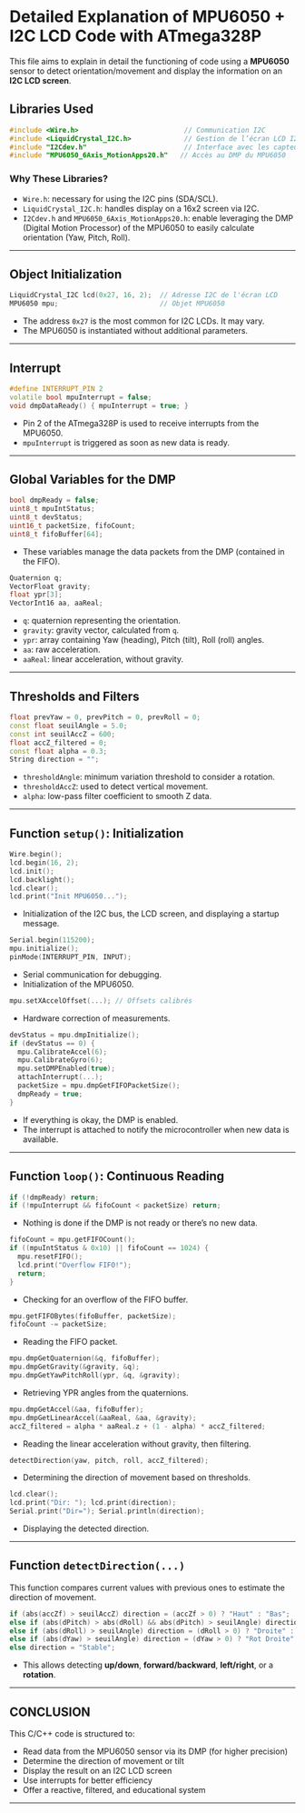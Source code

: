 # Detailed Explanation of MPU6050 + I2C LCD Code with ATmega328P

This file aims to explain in detail the functioning of code using a **MPU6050** sensor to detect orientation/movement and display the information on an **I2C LCD screen**.

## Libraries Used

```cpp
#include <Wire.h>                          // Communication I2C
#include <LiquidCrystal_I2C.h>             // Gestion de l’écran LCD I2C
#include "I2Cdev.h"                        // Interface avec les capteurs I2C
#include "MPU6050_6Axis_MotionApps20.h"   // Accès au DMP du MPU6050
```

### Why These Libraries?
- `Wire.h`: necessary for using the I2C pins (SDA/SCL).
- `LiquidCrystal_I2C.h`: handles display on a 16x2 screen via I2C.
- `I2Cdev.h` and `MPU6050_6Axis_MotionApps20.h`: enable leveraging the DMP (Digital Motion Processor) of the MPU6050 to easily calculate orientation (Yaw, Pitch, Roll).

---

## Object Initialization

```cpp
LiquidCrystal_I2C lcd(0x27, 16, 2);  // Adresse I2C de l'écran LCD
MPU6050 mpu;                         // Objet MPU6050
```

- The address `0x27` is the most common for I2C LCDs. It may vary.
- The MPU6050 is instantiated without additional parameters.

---

## Interrupt

```cpp
#define INTERRUPT_PIN 2
volatile bool mpuInterrupt = false;
void dmpDataReady() { mpuInterrupt = true; }
```

- Pin 2 of the ATmega328P is used to receive interrupts from the MPU6050.
- `mpuInterrupt` is triggered as soon as new data is ready.

---

## Global Variables for the DMP

```cpp
bool dmpReady = false;
uint8_t mpuIntStatus;
uint8_t devStatus;
uint16_t packetSize, fifoCount;
uint8_t fifoBuffer[64];
```

- These variables manage the data packets from the DMP (contained in the FIFO).

```cpp
Quaternion q;
VectorFloat gravity;
float ypr[3];
VectorInt16 aa, aaReal;
```

- `q`: quaternion representing the orientation.
- `gravity`: gravity vector, calculated from `q`.
- `ypr`: array containing Yaw (heading), Pitch (tilt), Roll (roll) angles.
- `aa`: raw acceleration.
- `aaReal`: linear acceleration, without gravity.

---

## Thresholds and Filters

```cpp
float prevYaw = 0, prevPitch = 0, prevRoll = 0;
const float seuilAngle = 5.0;
const int seuilAccZ = 600;
float accZ_filtered = 0;
const float alpha = 0.3;
String direction = "";
```

- `thresholdAngle`: minimum variation threshold to consider a rotation.
- `thresholdAccZ`: used to detect vertical movement.
- `alpha`: low-pass filter coefficient to smooth Z data.

---

## Function `setup()`: Initialization

```cpp
Wire.begin();
lcd.begin(16, 2);
lcd.init();
lcd.backlight();
lcd.clear();
lcd.print("Init MPU6050...");
```

- Initialization of the I2C bus, the LCD screen, and displaying a startup message.

```cpp
Serial.begin(115200);
mpu.initialize();
pinMode(INTERRUPT_PIN, INPUT);
```

- Serial communication for debugging.
- Initialization of the MPU6050.

```cpp
mpu.setXAccelOffset(...); // Offsets calibrés
```

- Hardware correction of measurements.

```cpp
devStatus = mpu.dmpInitialize();
if (devStatus == 0) {
  mpu.CalibrateAccel(6);
  mpu.CalibrateGyro(6);
  mpu.setDMPEnabled(true);
  attachInterrupt(...);
  packetSize = mpu.dmpGetFIFOPacketSize();
  dmpReady = true;
}
```

- If everything is okay, the DMP is enabled.
- The interrupt is attached to notify the microcontroller when new data is available.

---

## Function `loop()`: Continuous Reading

```cpp
if (!dmpReady) return;
if (!mpuInterrupt && fifoCount < packetSize) return;
```

- Nothing is done if the DMP is not ready or there’s no new data.

```cpp
fifoCount = mpu.getFIFOCount();
if ((mpuIntStatus & 0x10) || fifoCount == 1024) {
  mpu.resetFIFO();
  lcd.print("Overflow FIFO!");
  return;
}
```

- Checking for an overflow of the FIFO buffer.

```cpp
mpu.getFIFOBytes(fifoBuffer, packetSize);
fifoCount -= packetSize;
```

- Reading the FIFO packet.

```cpp
mpu.dmpGetQuaternion(&q, fifoBuffer);
mpu.dmpGetGravity(&gravity, &q);
mpu.dmpGetYawPitchRoll(ypr, &q, &gravity);
```

- Retrieving YPR angles from the quaternions.

```cpp
mpu.dmpGetAccel(&aa, fifoBuffer);
mpu.dmpGetLinearAccel(&aaReal, &aa, &gravity);
accZ_filtered = alpha * aaReal.z + (1 - alpha) * accZ_filtered;
```

- Reading the linear acceleration without gravity, then filtering.

```cpp
detectDirection(yaw, pitch, roll, accZ_filtered);
```

- Determining the direction of movement based on thresholds.

```cpp
lcd.clear();
lcd.print("Dir: "); lcd.print(direction);
Serial.print("Dir="); Serial.println(direction);
```

- Displaying the detected direction.

---

## Function `detectDirection(...)`

This function compares current values with previous ones to estimate the direction of movement.

```cpp
if (abs(accZf) > seuilAccZ) direction = (accZf > 0) ? "Haut" : "Bas";
else if (abs(dPitch) > abs(dRoll) && abs(dPitch) > seuilAngle) direction = (dPitch > 0) ? "Avant" : "Arriere";
else if (abs(dRoll) > seuilAngle) direction = (dRoll > 0) ? "Droite" : "Gauche";
else if (abs(dYaw) > seuilAngle) direction = (dYaw > 0) ? "Rot Droite" : "Rot Gauche";
else direction = "Stable";
```

- This allows detecting **up/down**, **forward/backward**, **left/right**, or a **rotation**.

---

## CONCLUSION

This C/C++ code is structured to:
- Read data from the MPU6050 sensor via its DMP (for higher precision)
- Determine the direction of movement or tilt
- Display the result on an I2C LCD screen
- Use interrupts for better efficiency
- Offer a reactive, filtered, and educational system

---


